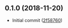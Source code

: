 ## 0.1.0 (2018-11-20)

* Initial commit ([2f58760](https://github.com/vantreeseba/low-discrepency-sequence/commit/2f58760))



